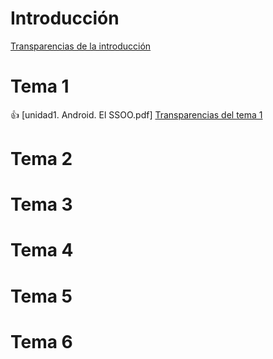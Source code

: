 # Introducción
[Transparencias de la introducción](traspas_intro.pdf)
# Tema 1
:+1: 
[unidad1. Android. El SSOO.pdf]
[Transparencias del tema 1](traspas_tema1.pdf)


# Tema 2
# Tema 3
# Tema 4
# Tema 5
# Tema 6

